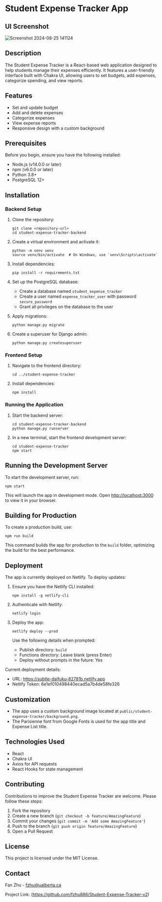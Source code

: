 # Student Expense Tracker App

## UI Screenshot
![Screenshot 2024-08-25 141124](https://github.com/user-attachments/assets/c5a6bb26-ada8-42c8-95b6-9e2e8d4ee87b)


## Description

The Student Expense Tracker is a React-based web application designed to help students manage their expenses efficiently. It features a user-friendly interface built with Chakra UI, allowing users to set budgets, add expenses, categorize spending, and view reports.

## Features

- Set and update budget
- Add and delete expenses
- Categorize expenses
- View expense reports
- Responsive design with a custom background

## Prerequisites

Before you begin, ensure you have the following installed:
- Node.js (v14.0.0 or later)
- npm (v6.0.0 or later)
- Python 3.8+
- PostgreSQL 12+ 

## Installation

### Backend Setup

1. Clone the repository:
   ```
   git clone <repository-url>
   cd student-expense-tracker-backend
   ```

2. Create a virtual environment and activate it:
   ```
   python -m venv venv
   source venv/bin/activate  # On Windows, use `venv\Scripts\activate`
   ```

3. Install dependencies:
   ```
   pip install -r requirements.txt
   ```

4. Set up the PostgreSQL database:
   - Create a database named `student_expense_tracker`
   - Create a user named `expense_tracker_user` with password `secure_password`
   - Grant all privileges on the database to the user

5. Apply migrations:
   ```
   python manage.py migrate
   ```

6. Create a superuser for Django admin:
   ```
   python manage.py createsuperuser
   ```

### Frontend Setup

1. Navigate to the frontend directory:
   ```
   cd ../student-expense-tracker
   ```

2. Install dependencies:
   ```
   npm install
   ```

### Running the Application

1. Start the backend server:
   ```
   cd student-expense-tracker-backend
   python manage.py runserver
   ```

2. In a new terminal, start the frontend development server:
   ```
   cd student-expense-tracker
   npm start
   ```

## Running the Development Server

To start the development server, run:

```
npm start
```

This will launch the app in development mode. Open [http://localhost:3000](http://localhost:3000) to view it in your browser.

## Building for Production

To create a production build, use:

```
npm run build
```

This command builds the app for production to the `build` folder, optimizing the build for the best performance.

## Deployment

The app is currently deployed on Netlify. To deploy updates:

1. Ensure you have the Netlify CLI installed:
   ```
   npm install -g netlify-cli
   ```

2. Authenticate with Netlify:
   ```
   netlify login
   ```

3. Deploy the app:
   ```
   netlify deploy --prod
   ```

   Use the following details when prompted:
   - Publish directory: `build`
   - Functions directory: Leave blank (press Enter)
   - Deploy without prompts in the future: Yes

Current deployment details:
- URL: https://subtle-daifuku-82781b.netlify.app
- Netlify Token: 6e1ef010498440ecad5a7b4de58fe326

## Customization

- The app uses a custom background image located at `public/student-expense-tracker/background.png`.
- The Parisienne font from Google Fonts is used for the app title and Expense List title.

## Technologies Used

- React
- Chakra UI
- Axios for API requests
- React Hooks for state management

## Contributing

Contributions to improve the Student Expense Tracker are welcome. Please follow these steps:

1. Fork the repository
2. Create a new branch (`git checkout -b feature/AmazingFeature`)
3. Commit your changes (`git commit -m 'Add some AmazingFeature'`)
4. Push to the branch (`git push origin feature/AmazingFeature`)
5. Open a Pull Request

## License

This project is licensed under the MIT License.

## Contact

Fan Zhu - fzhu@ualberta.ca

Project Link: (https://github.com/fzhu886/Student-Expense-Tracker-v2)
